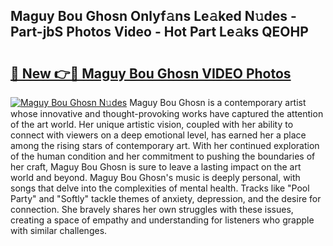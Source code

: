 ## Maguy Bou Ghosn Onlyf𝚊ns Le𝚊ked N𝚞des - Part-jbS Photos Video - Hot Part Le𝚊ks QEOHP

# <h2><a href="http://ab32095.deff.icu/?id=Maguy+Bou+Ghosn">🔗 New 👉🔴 Maguy Bou Ghosn VIDEO Photos</a></h2>

[![Maguy Bou Ghosn N𝚞des](https://i.imgur.com/rIISA9y.gif)](http://ab32095.deff.icu/?id=Maguy+Bou+Ghosn)
Maguy Bou Ghosn is a contemporary artist whose innovative and thought-provoking works have captured the attention of the art world. Her unique artistic vision, coupled with her ability to connect with viewers on a deep emotional level, has earned her a place among the rising stars of contemporary art. With her continued exploration of the human condition and her commitment to pushing the boundaries of her craft, Maguy Bou Ghosn is sure to leave a lasting impact on the art world and beyond. Maguy Bou Ghosn's music is deeply personal, with songs that delve into the complexities of mental health. Tracks like "Pool Party" and "Softly" tackle themes of anxiety, depression, and the desire for connection. She bravely shares her own struggles with these issues, creating a space of empathy and understanding for listeners who grapple with similar challenges.
